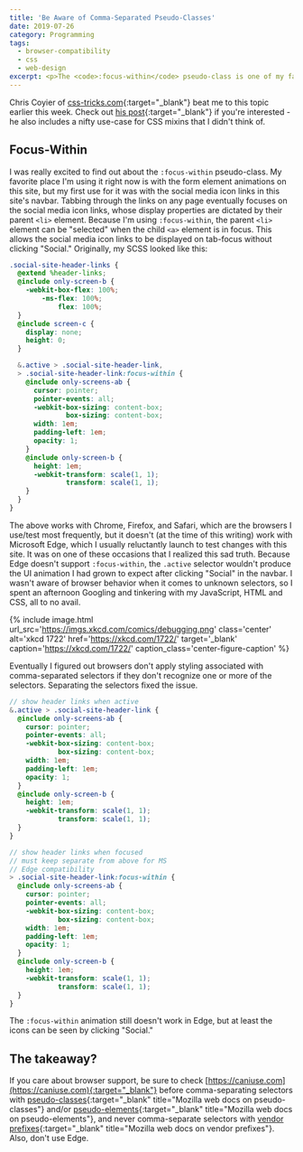 ```yaml
---
title: 'Be Aware of Comma-Separated Pseudo-Classes'
date: 2019-07-26
category: Programming
tags:
  - browser-compatibility
  - css
  - web-design
excerpt: <p>The <code>:focus-within</code> pseudo-class is one of my favorite things to use in CSS, but placing it with comma-separated selectors can cause problems.</p>
---
```


Chris Coyier of [css-tricks.com](https://css-tricks.com){:target="_blank"} beat me to this topic earlier this week. Check out [his post](https://css-tricks.com/dont-comma-separate-focus-within-if-you-need-deep-browser-support/){:target="_blank"} if you're interested - he also includes a nifty use-case for CSS mixins that I didn't think of.

## Focus-Within

I was really excited to find out about the `:focus-within` pseudo-class. My favorite place I'm using it right now is with the form element animations on this site, but my first use for it was with the social media icon links in this site's navbar. Tabbing through the links on any page eventually focuses on the social media icon links, whose display properties are dictated by their parent `<li>` element. Because I'm using `:focus-within`, the parent `<li>` element can be "selected" when the child `<a>` element is in focus. This allows the social media icon links to be displayed on tab-focus without clicking "Social." Originally, my SCSS looked like this:

```scss
.social-site-header-links {
  @extend %header-links;
  @include only-screen-b {
    -webkit-box-flex: 100%;
        -ms-flex: 100%;
            flex: 100%;
  }
  @include screen-c {
    display: none;
    height: 0;
  }

  &.active > .social-site-header-link,
  > .social-site-header-link:focus-within {
    @include only-screens-ab {
      cursor: pointer;
      pointer-events: all;
      -webkit-box-sizing: content-box;
              box-sizing: content-box;
      width: 1em;
      padding-left: 1em;
      opacity: 1;
    }
    @include only-screen-b {
      height: 1em;
      -webkit-transform: scale(1, 1);
              transform: scale(1, 1);
    }
  }
}
```

The above works with Chrome, Firefox, and Safari, which are the browsers I use/test most frequently, but it doesn't (at the time of this writing) work with Microsoft Edge, which I usually reluctantly launch to test changes with this site. It was on one of these occasions that I realized this sad truth. Because Edge doesn't support `:focus-within`, the `.active` selector wouldn't produce the UI animation I had grown to expect after clicking "Social" in the navbar. I wasn't aware of browser behavior when it comes to unknown selectors, so I spent an afternoon Googling and tinkering with my JavaScript, HTML and CSS, all to no avail.

{% include image.html url_src='https://imgs.xkcd.com/comics/debugging.png'
                      class='center'
                      alt='xkcd 1722'
                      href='https://xkcd.com/1722/'
                      target='_blank'
                      caption='<a href="https://xkcd.com/1722/" target="_blank">https://xkcd.com/1722/</a>'
                      caption_class='center-figure-caption' %}

Eventually I figured out browsers don't apply styling associated with comma-separated selectors if they don't recognize one or more of the selectors. Separating the selectors fixed the issue.

```scss
// show header links when active
&.active > .social-site-header-link {
  @include only-screens-ab {
    cursor: pointer;
    pointer-events: all;
    -webkit-box-sizing: content-box;
            box-sizing: content-box;
    width: 1em;
    padding-left: 1em;
    opacity: 1;
  }
  @include only-screen-b {
    height: 1em;
    -webkit-transform: scale(1, 1);
            transform: scale(1, 1);
  }
}

// show header links when focused
// must keep separate from above for MS
// Edge compatibility
> .social-site-header-link:focus-within {
  @include only-screens-ab {
    cursor: pointer;
    pointer-events: all;
    -webkit-box-sizing: content-box;
            box-sizing: content-box;
    width: 1em;
    padding-left: 1em;
    opacity: 1;
  }
  @include only-screen-b {
    height: 1em;
    -webkit-transform: scale(1, 1);
            transform: scale(1, 1);
  }
}
```

The `:focus-within` animation still doesn't work in Edge, but at least the icons can be seen by clicking "Social."

## The takeaway?

If you care about browser support, be sure to check [https://caniuse.com](https://caniuse.com){:target="_blank"} before comma-separating selectors with [pseudo-classes](https://developer.mozilla.org/en-US/docs/Web/CSS/Pseudo-classes){:target="_blank" title="Mozilla web docs on pseudo-classes"} and/or [pseudo-elements](https://developer.mozilla.org/en-US/docs/Web/CSS/Pseudo-elements){:target="_blank" title="Mozilla web docs on pseudo-elements"}, and never comma-separate selectors with [vendor prefixes](https://developer.mozilla.org/en-US/docs/Glossary/Vendor_Prefix){:target="_blank" title="Mozilla web docs on vendor prefixes"}. Also, don't use Edge.
